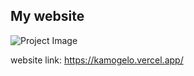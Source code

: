 ## My website

![Project Image](https://res.cloudinary.com/dnp6z6i4u/image/upload/v1710747476/MY%20WEBSITE/projects/website_sqarak.png)

website link: https://kamogelo.vercel.app/
